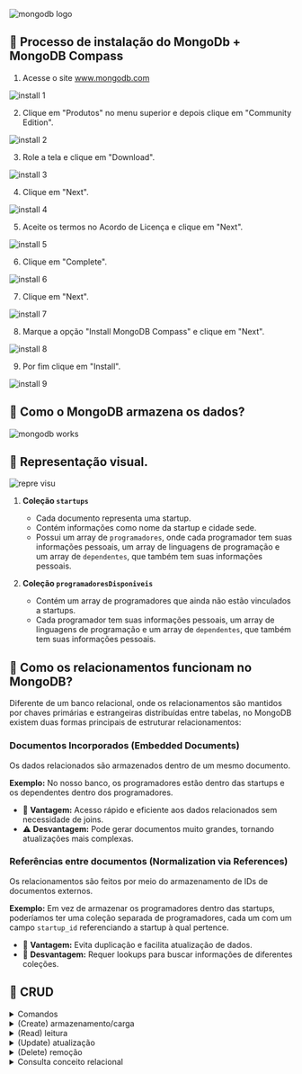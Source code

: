 ![mongodb logo](Mongodb.png)

## 📌 Processo de instalação do MongoDb + MongoDB Compass

1. Acesse o site www.mongodb.com

![install 1](Install1.png)

2. Clique em "Produtos" no menu superior e depois clique em "Community Edition".

![install 2](Install2.png)

3. Role a tela e clique em "Download".

![install 3](Install3.png)

4. Clique em "Next".

![install 4](Install4.png)

5. Aceite os termos no Acordo de Licença e clique em "Next".

![install 5](Install5.png)

6. Clique em "Complete".

![install 6](Install6.png)

7. Clique em "Next".

![install 7](Install7.png)

8. Marque a opção "Install MongoDB Compass" e clique em "Next".

![install 8](Install8.png)

9. Por fim clique em "Install".

![install 9](Install9.png)

## 📌 Como o MongoDB armazena os dados?

![mongodb works](Mongodbworks.png)

## 📌 Representação visual.

![repre visu](Reprevisu.png)

1. **Coleção `startups`**  
   - Cada documento representa uma startup.  
   - Contém informações como nome da startup e cidade sede.  
   - Possui um array de `programadores`, onde cada programador tem suas informações pessoais, um array de linguagens de programação e um array de `dependentes`, que também tem suas informações pessoais.

2. **Coleção `programadoresDisponiveis`**  
   - Contém um array de programadores que ainda não estão vinculados a startups.  
   - Cada programador tem suas informações pessoais, um array de linguagens de programação e um array de `dependentes`, que também tem suas informações pessoais.

## 📌 Como os relacionamentos funcionam no MongoDB?

Diferente de um banco relacional, onde os relacionamentos são mantidos por chaves primárias e estrangeiras distribuídas entre tabelas, no MongoDB existem duas formas principais de estruturar relacionamentos:

### Documentos Incorporados (Embedded Documents)
Os dados relacionados são armazenados dentro de um mesmo documento.

**Exemplo:** No nosso banco, os programadores estão dentro das startups e os dependentes dentro dos programadores.
- 🚀 **Vantagem:** Acesso rápido e eficiente aos dados relacionados sem necessidade de joins.
- ⚠️ **Desvantagem:** Pode gerar documentos muito grandes, tornando atualizações mais complexas.

### Referências entre documentos (Normalization via References)
Os relacionamentos são feitos por meio do armazenamento de IDs de documentos externos.

**Exemplo:** Em vez de armazenar os programadores dentro das startups, poderíamos ter uma coleção separada de programadores, cada um com um campo `startup_id` referenciando a startup à qual pertence.
- 🔗 **Vantagem:** Evita duplicação e facilita atualização de dados.
- 🔄 **Desvantagem:** Requer lookups para buscar informações de diferentes coleções.

## 📌 CRUD

<details>
  <summary>Comandos</summary>

### Exibe uma lista de todos os bancos de dados no servidor MongoDB.

````
show dbs
````

### Seleciona o banco de dados especificado para que você possa trabalhar nele.

````
use nome-do-database-desejado
```` 

  </details>

<details>
  <summary>(Create) armazenamento/carga</summary>

### Documento startups

````
/** 
* Paste one or more documents here
*/
{
  "_id": {
    "$oid": "67b45cc4d23e5ee117e0dd67"
  },
  "nomeStartup": "Tech4Toy",
  "cidadeSede": "Porto Alegre",
  "programadores": [
    {
      "nomeProgramador": "João Pedro",
      "generoProgramador": "M",
      "dataNascimentoProgramador": "1993-06-23",
      "nomeLinguagens": [ "Python", "PHP" ],
      "dependentes": [
        {
          "nomeDependente": "André Sousa",
          "parentescoDependente": "Filho",
          "dataNascimentoDependente": "2020-05-15"
        }
      ]
    },
    {
      "nomeProgramador": "Ana Cristina",
      "generoProgramador": "F",
      "dataNascimentoProgramador": "1968-02-19",
      "nomeLinguagens": [],
      "dependentes": []
    }
  ],
  "nomeStartup": "Smart123",
  "cidadeSede": "Belo Horizonte",
  "programadores": [
    {
      "nomeProgramador": "Paula Silva",
      "generoProgramador": "F",
      "dataNascimentoProgramador": "1986-01-10",
      "nomeLinguagens": [ "Java" ],
      "dependentes": [
        {
          "nomeDependente": "Luciana Silva",
          "parentescoDependente": "Filha",
          "dataNascimentoDependente": "2018-07-26"
        },
        {
          "nomeDependente": "Elisa Silva",
          "parentescoDependente": "Filha",
          "dataNascimentoDependente": "2020-01-06"
        },
        {
          "nomeDependente": "Breno Silva",
          "parentescoDependente": "Esposo",
          "dataNascimentoDependente": "1984-05-21"
        }
      ]
    },
    {
      "nomeProgramador": "Laura Marques",
      "generoProgramador": "F",
      "dataNascimentoProgramador": "1987-10-04",
      "nomeLinguagens": [ "Python", "PHP" ],
      "dependentes": [
        {
          "nomeDependente": "Daniel Marques",
          "parentescoDependente": "Filho",
          "dataNascimentoDependente": "2014-06-06"
        }
      ]
    }
  ],
  "nomeStartup": "knowledgeUp",
    "cidadeSede": "Rio de Janeiro",
    "programadores": [
        {
            "nomeProgramador": "Renata Vieira",
            "generoProgramador": "F",
            "dataNascimentoProgramador": "1991-07-05",
            "nomeLinguagens": [ "C", "JavaScript" ],
            "dependentes": []
        }
    ],
    "nomeStartup": "BSI Next Level",
    "cidadeSede": "Recife",
    "programadores": [
        {
            "nomeProgramador": "Felipe Santos",
            "generoProgramador": "M",
            "dataNascimentoProgramador": "1976-11-25",
            "nomeLinguagens": [ "JavaScript" ],
            "dependentes": [
                {
                    "nomeDependente": "Rafaela Santos",
                    "parentescoDependente": "Esposa",
                    "dataNascimentoDependente": "1980-02-12"
                },
              {
                    "nomeDependente": "Marcos Martins",
                    "parentescoDependente": "Filho",
                    "dataNascimentoDependente": "2008-03-26"
                }
            ]
        },
        {
            "nomeProgramador": "Fernando Alves",
            "generoProgramador": "M",
            "dataNascimentoProgramador": "1988-07-07",
            "nomeLinguagens": [],
            "dependentes": [
                {
                    "nomeDependente": "Laís Meneses",
                    "parentescoDependente": "Esposa",
                    "dataNascimentoDependente": "1990-11-09"
                }
            ]
        }
    ],
  "nomeStartup": "QualiHealth",
    "cidadeSede": "São Paulo",
    "programadores": [
      {
      "nomeProgramador": "",
      "generoProgramador": "",
      "dataNascimentoProgramador": "",
      "nomeLinguagens": [],
      "dependentes": [
        {
          "nomeDependente": "",
          "parentescoDependente": "",
          "dataNascimentoDependente": ""
        }
      ]
    }
    ],
  "nomeStartup": "ProEdu",
    "cidadeSede": "Florianópolis",
    "programadores": [
      {
      "nomeProgramador": "",
      "generoProgramador": "",
      "dataNascimentoProgramador": "",
      "nomeLinguagens": [],
      "dependentes": [
        {
          "nomeDependente": "",
          "parentescoDependente": "",
          "dataNascimentoDependente": ""
        }
      ]
    }
    ],
  "nomeStartup": "CommerceIA",
  "cidadeSede": "Manaus",
  "programadores": [
    {
      "nomeProgramador": "Alice Lins",
      "generoProgramador": "F",
      "dataNascimentoProgramador": "2000-10-09",
      "nomeLinguagens": [],
      "dependentes": [
        {
          "nomeDependente": "",
          "parentescoDependente": "",
          "dataNascimentoDependente": ""
        }
      ]
    }
  ]
}
````
  
### Documento programadoresDisponiveis
  
````
/** 
* Paste one or more documents here
*/
{
  "_id": {
    "$oid": "67b46da3d23e5ee117e0dd6b"
  },
  "programadoresDisponiveis": [
    {
      "nomeProgramador": "Lucas Lima",
      "generoProgramador": "M",
      "dataNascimentoProgramador": "2000-10-09",
      "nomeLinguagens": [],
      "dependentes": [
        {
          "nomeDependente": "",
          "parentescoDependente": "",
          "dataNascimentoDependente": ""
        }
      ]
    },
    {
      "nomeProgramador": "Camila Macedo",
      "generoProgramador": "F",
      "dataNascimentoProgramador": "1995-07-03",
      "nomeLinguagens": [ "C", "SQL" ],
      "dependentes": [
        {
          "nomeDependente": "Lidiane Macedo",
          "parentescoDependente": "Filha",
          "dataNascimentoDependente": "2015-04-14"
        }
      ]
    },
    {
      "nomeProgramador": "Leonardo Ramos",
      "generoProgramador": "M",
      "dataNascimentoProgramador": "2005-07-05",
      "nomeLinguagens": [ "SQL" ],
      "dependentes": [
        {
          "nomeDependente": "",
          "parentescoDependente": "",
          "dataNascimentoDependente": ""
        }
      ]
    }
  ]
}
````

### Inserção da startup InovaTech.
  
````
db.startups.insertOne({
  "nomeStartup": "InovaTech",
  "cidadeSede": "Curitiba",
  "programadores": [
    {
      "nomeProgramador": "Carlos Mendes",
      "generoProgramador": "M",
      "dataNascimentoProgramador": "1990-05-12",
      "nomeLinguagens": ["Python", "C#"],
      "dependentes": [
        {
          "nomeDependente": "Maria Mendes",
          "parentescoDependente": "Filha",
          "dataNascimentoDependente": "2017-08-22"
        }
      ]
    }
  ]
})
```` 

  </details>

<details>
  <summary>(Read) leitura</summary>

### Retorna as startups.
  
````
db["startups"].find()
````


### Retorna as startups que têm programadores que sabem programar em Java.
  
````
db.startups.find({"programadores.nomeLinguagens": "Java"})
````

  </details>

<details>
  <summary>(Update) atualização</summary>

### Atualiza a cidade sede para São Paulo.
  
````
db.startups.updateOne(
  { "nomeStartup": "InovaTech" },
  { $set: { "cidadeSede": "São Paulo" } }
)

````

  </details>

<details>
  <summary>(Delete) remoção</summary>
  
### Remove a startup InovaTech.
  
````
db.startups.deleteOne({ "nomeStartup": "InovaTech" })
````

  </details>

<details>
  <summary>Consulta conceito relacional</summary>
  
### Buscar todos os programadores que nasceram a partir do ano 2000.
  
````
db.startups.aggregate([
  { $unwind: "$programadores" }, 
  { 
    $match: { 
      "programadores.dataNascimentoProgramador": { $gte: "2000-01-01" } 
    } 
  },
  { 
    $project: { 
      _id: 0, 
      "programadores.nomeProgramador": 1, 
      "programadores.dataNascimentoProgramador": 1, 
      "nomeStartup": 1 
    } 
  }
])
````

### Explicação:
- **$unwind**: Separa os programadores dentro das startups para tratar cada um como um documento individual.
- **$match**: Filtra apenas os programadores com `dataNascimentoProgramador >= "2000-01-01"`.
- **$project**: Retorna apenas os campos `nomeProgramador`, `dataNascimentoProgramador` e `nomeStartup`, ocultando o `_id`.

### Comparação com SQL.
Se o banco fosse relacional, um equivalente em SQL seria algo assim:

````
SELECT p.nomeProgramador, p.dataNascimentoProgramador, s.nomeStartup
FROM programadores p
JOIN startups s ON p.startup_id = s.id
WHERE p.dataNascimentoProgramador >= '2000-01-01';
````


  </details>
